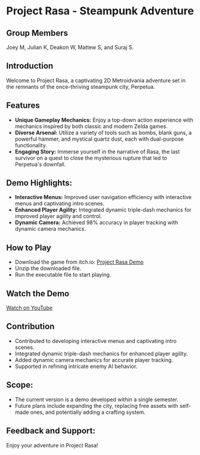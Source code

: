 # Project Rasa - Steampunk Adventure 

## Group Members
Joey M, Julian K, Deakon W, Mattew S, and Suraj S.  

## Introduction 

Welcome to Project Rasa, a captivating 2D Metroidvania adventure set in the remnants of the once-thriving steampunk city, Perpetua.

## Features

- **Unique Gameplay Mechanics:** Enjoy a top-down action experience with mechanics inspired by both classic and modern Zelda games.
- **Diverse Arsenal:** Utilize a variety of tools such as bombs, blank guns, a powerful hammer, and mystical quartz dust, each with dual-purpose functionality.
- **Engaging Story:** Immerse yourself in the narrative of Rasa, the last survivor on a quest to close the mysterious rupture that led to Perpetua's downfall.

## Demo Highlights:
- **Interactive Menus:** Improved user navigation efficiency with interactive menus and captivating intro scenes.
- **Enhanced Player Agility:** Integrated dynamic triple-dash mechanics for improved player agility and control.
- **Dynamic Camera:** Achieved 98% accuracy in player tracking with dynamic camera mechanics.

## How to Play

- Download the game from itch.io: [Project Rasa Demo](https://daybreakdev.itch.io/project-rasa-demo/download/uAIC7fLS3Ly1eRFZkMVihHTDsgXolDG4KrNNLDGX)
- Unzip the downloaded file.
- Run the executable file to start playing.

## Watch the Demo

[Watch on YouTube](https://www.youtube.com/watch?v=tHvJ69JC56I)

## Contribution

- Contributed to developing interactive menus and captivating intro scenes.
- Integrated dynamic triple-dash mechanics for enhanced player agility.
- Added dynamic camera mechanics for accurate player tracking.
- Supported in refining intricate enemy AI behavior.

## Scope:
- The current version is a demo developed within a single semester.
- Future plans include expanding the city, replacing free assets with self-made ones, and potentially adding a crafting system.

## Feedback and Support:

Enjoy your adventure in Project Rasa!
